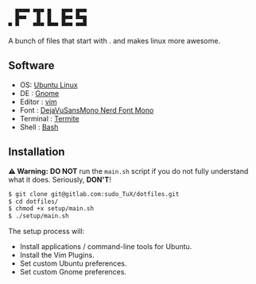 
```
  █▀▀▀ ▀█▀ █   █▀▀ █▀▀
  █▀▀   █  █   █▀▀ ▀▀█
▀ ▀    ▀▀▀ ▀▀▀ ▀▀▀ ▀▀▀
```

A bunch of files that start with . and makes linux more awesome.

## Software
- OS: [Ubuntu Linux](https://ubuntu.com/)
- DE : [Gnome](https://gitlab.gnome.org/GNOME/gnome-shell)
- Editor : [vim](https://github.com/vim/vim)
- Font : [DejaVuSansMono Nerd Font Mono](https://github.com/ryanoasis/nerd-fonts)
- Terminal : [Termite](https://github.com/thestinger/termite)
- Shell : [Bash](https://www.gnu.org/software/bash/)

## Installation

**⚠️ Warning:** **DO NOT** run the `main.sh` script if you do not fully understand what it does. Seriously, **DON'T**!

```bash
$ git clone git@gitlab.com:sudo_TuX/dotfiles.git
$ cd dotfiles/
$ chmod +x setup/main.sh
$ ./setup/main.sh
```
The setup process will:

- Install applications / command-line tools for Ubuntu.
- Install the Vim Plugins.
- Set custom Ubuntu preferences.
- Set custom Gnome preferences.
